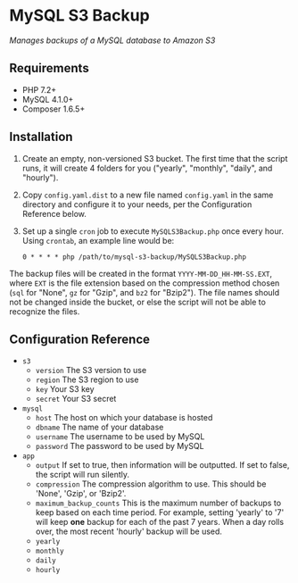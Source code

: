 # MySQL S3 Backup

*Manages backups of a MySQL database to Amazon S3*



## Requirements

- PHP 7.2+
- MySQL 4.1.0+
- Composer 1.6.5+



## Installation

1. Create an empty, non-versioned S3 bucket. The first time that the script runs, it will create 4 folders for you ("yearly", "monthly", "daily", and "hourly").

2. Copy `config.yaml.dist` to a new file named `config.yaml` in the same directory and configure it to your needs, per the Configuration Reference below.

3. Set up a single `cron` job to execute `MySQLS3Backup.php` once every hour. Using `crontab`, an example line would be:

   ```
   0 * * * * php /path/to/mysql-s3-backup/MySQLS3Backup.php
   ```

The backup files will be created in the format `YYYY-MM-DD_HH-MM-SS.EXT`, where `EXT` is the file extension based on the compression method chosen (`sql` for "None", `gz` for "Gzip", and `bz2` for "Bzip2"). The file names should not be changed inside the bucket, or else the script will not be able to recognize the files.



## Configuration Reference

- `s3`
  -  `version` The S3 version to use
  -  `region` The S3 region to use
  -  `key` Your S3 key
  -  `secret` Your S3 secret
- `mysql`
  -  `host` The host on which your database is hosted
  -  `dbname` The name of your database
  -  `username` The username to be used by MySQL
  -  `password` The password to be used by MySQL
- `app`
  -  `output` If set to true, then information will be outputted. If set to false, the script will run silently.
  -  `compression` The compression algorithm to use. This should be 'None', 'Gzip', or 'Bzip2'.
  -  `maximum_backup_counts` This is the maximum number of backups to keep based on each time period. For example, setting 'yearly' to '7' will keep **one** backup for each of the past 7 years. When a day rolls over, the most recent 'hourly' backup will be used.
    -   `yearly`
    -   `monthly`
    -   `daily`
    -   `hourly`

